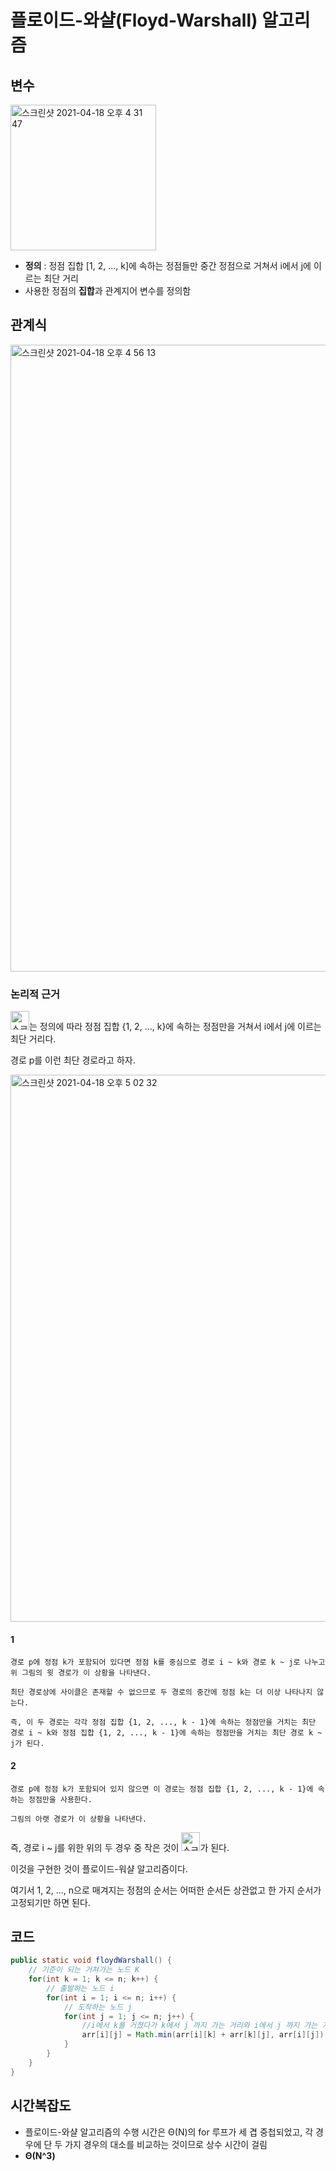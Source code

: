 # 플로이드-와샬(Floyd-Warshall) 알고리즘

## 변수

<img width="233" alt="스크린샷 2021-04-18 오후 4 31 47" src="https://user-images.githubusercontent.com/39182235/115137903-b7282500-a063-11eb-9968-528c6bfd3330.png">

* **정의** : 정점 집합 [1, 2, ..., k]에 속하는 정점들만 중간 정점으로 거쳐서 i에서 j에 이르는 최단 거리
* 사용한 정점의 **집합**과 관계지어 변수를 정의함

## 관계식

<img width="1003" alt="스크린샷 2021-04-18 오후 4 56 13" src="https://user-images.githubusercontent.com/39182235/115138420-0459c600-a067-11eb-9dfc-722dce0f24f7.png">

### 논리적 근거

<img width="30" alt="스크린샷 2021-04-18 오후 4 31 47" src="https://user-images.githubusercontent.com/39182235/115137903-b7282500-a063-11eb-9968-528c6bfd3330.png">는 정의에 따라 정점 집합 {1, 2, ..., k}에 속하는 정점만을 거쳐서 i에서 j에 이르는 최단 거리다.

경로 p를 이런 최단 경로라고 하자.

<img width="875" alt="스크린샷 2021-04-18 오후 5 02 32" src="https://user-images.githubusercontent.com/39182235/115138552-e476d200-a067-11eb-97de-774b6eccd87d.png">

#### 1
```
경로 p에 정점 k가 포함되어 있다면 정점 k를 중심으로 경로 i ~ k와 경로 k ~ j로 나누고 위 그림의 윗 경로가 이 상황을 나타낸다. 

최단 경로상에 사이클은 존재할 수 없으므로 두 경로의 중간에 정점 k는 더 이상 나타나지 않는다. 

즉, 이 두 경로는 각각 정점 집합 {1, 2, ..., k - 1}에 속하는 정점만을 거치는 최단 경로 i ~ k와 정점 집합 {1, 2, ..., k - 1}에 속하는 정점만을 거치는 최단 경로 k ~ j가 된다.
```

#### 2
```
경로 p에 정점 k가 포함되어 있지 않으면 이 경로는 정점 집합 {1, 2, ..., k - 1}에 속하는 정점만을 사용한다. 

그림의 아랫 경로가 이 상황을 나타낸다.
```

즉, 경로 i ~ j를 위한 위의 두 경우 중 작은 것이 <img width="30" alt="스크린샷 2021-04-18 오후 4 31 47" src="https://user-images.githubusercontent.com/39182235/115137903-b7282500-a063-11eb-9968-528c6bfd3330.png">가 된다.

이것을 구현한 것이 플로이드-워샬 알고리즘이다.

여기서 1, 2, ..., n으로 매겨지는 정점의 순서는 어떠한 순서든 상관없고 한 가지 순서가 고정되기만 하면 된다.

## 코드

``` java
public static void floydWarshall() {
    // 기준이 되는 거쳐가는 노드 K
    for(int k = 1; k <= n; k++) {
        // 출발하는 노드 i
        for(int i = 1; i <= n; i++) {
            // 도착하는 노드 j
            for(int j = 1; j <= n; j++) {
                //i에서 k를 거쳤다가 k에서 j 까지 가는 거리와 i에서 j 까지 가는 거리를 비교해서 작은 값이 최소거리이다.
                arr[i][j] = Math.min(arr[i][k] + arr[k][j], arr[i][j]);
            }
        }
    }
}
```

## 시간복잡도

* 플로이드-와샬 알고리즘의 수행 시간은 Θ(N)의 for 루프가 세 겹 중첩되었고, 각 경우에 단 두 가지 경우의 대소를 비교하는 것이므로 상수 시간이 걸림 
* **Θ(N^3)**
